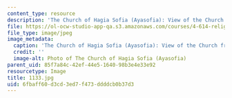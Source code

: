 ```yaml
---
content_type: resource
description: 'The Church of Hagia Sofia (Ayasofia): View of the Church from the southwest.'
file: https://ol-ocw-studio-app-qa.s3.amazonaws.com/courses/4-614-religious-architecture-and-islamic-cultures-fall-2002/6fbaff60d3cd3ed7f473ddddcb0b37d3_1133.jpg
file_type: image/jpeg
image_metadata:
  caption: 'The Church of Hagia Sofia (Ayasofia): View of the Church from the southwest.'
  credit: ''
  image-alt: Photo of The Church of Hagia Sofia (Ayasofia)
parent_uid: 85f7a84c-42ef-44e5-1640-98b3e4e33e92
resourcetype: Image
title: 1133.jpg
uid: 6fbaff60-d3cd-3ed7-f473-ddddcb0b37d3
---
```

